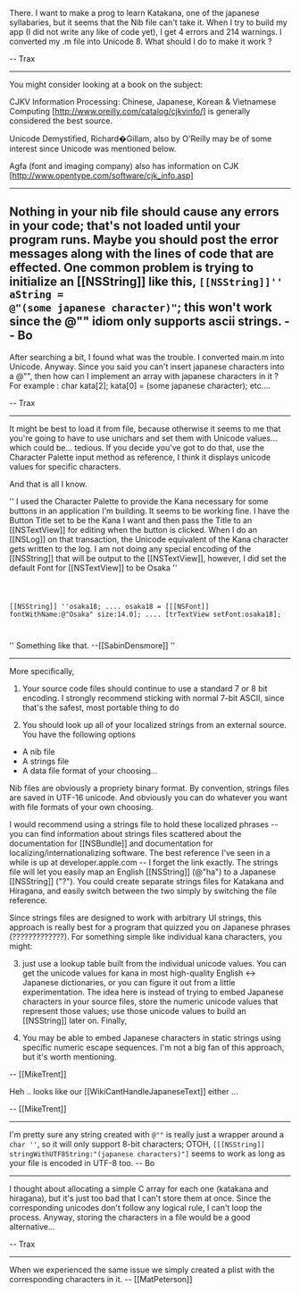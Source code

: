 There. I want to make a prog to learn Katakana, one of the japanese syllabaries, but it seems that the Nib file can't take it. When I try to build my app (I did not write any like of code yet), I get 4 errors and 214 warnings. I converted my .m file into Unicode 8. What should I do to make it work ?

-- Trax

----

You might consider looking at a book on the subject:

CJKV Information Processing: Chinese, Japanese, Korean & Vietnamese Computing [http://www.oreilly.com/catalog/cjkvinfo/] is generally considered the best source.

Unicode Demystified, Richard�Gillam, also by O'Reilly may be of some interest since Unicode was mentioned below.

Agfa (font and imaging company) also has information on CJK [http://www.opentype.com/software/cjk_info.asp]

----

Nothing in your nib file should cause any errors in your code; that's not loaded until your program runs.  Maybe you should post the error messages along with the lines of code that are effected.  One common problem is trying to initialize an [[NSString]] like this, <code>[[NSString]]'' aString = @"(some japanese character)"</code>; this won't work since the @"" idiom only supports ascii strings.  -- Bo
----

After searching a bit, I found what was the trouble. I converted main.m into Unicode. Anyway. Since you said you can't insert japanese characters into a @"", then how can I implement an array with japanese characters in it ? For example : char kata[2]; kata[0] = (some japanese character); etc....

-- Trax

----

It might be best to load it from file, because otherwise it seems to me that you're going to have to use unichars and set them with Unicode values... which could be... tedious. If you decide you've got to do that, use the Character Palette input method as reference, I think it displays unicode values for specific characters.

And that is all I know.

''
I used the Character Palette to provide the Kana necessary for some buttons in an application I'm building. It seems to be working fine. I have the Button Title set to be the Kana I want and then pass the Title to an [[NSTextView]] for editing when the button is clicked. When I do an [[NSLog]] on that transaction, the Unicode equivalent of the Kana character gets written to the log. I am not doing any special encoding of the [[NSString]] that will be output to the [[NSTextView]], however, I did set the default Font for [[NSTextView]] to be Osaka
''

<code>

[[NSString]] ''osaka18;
....
osaka18 = [[[NSFont]] fontWithName:@"Osaka" size:14.0];
....
[trTextView setFont:osaka18];

</code>

''
Something like that. --[[SabinDensmore]]
''

----

More specifically,

1) Your source code files should continue to use a standard 7 or 8 bit encoding. I strongly recommend sticking with normal 7-bit ASCII, since that's the safest, most portable thing to do

2) You should look up all of your localized strings from an external source. You have the following options

* A nib file
* A strings file
* A data file format of your choosing...

Nib files are obviously a propriety binary format. By convention, strings files are saved in UTF-16 unicode. And obviously you can do whatever you want with file formats of your own choosing.

I would recommend using a strings file to hold these localized phrases -- you can find information about strings files scattered about the documentation for [[NSBundle]] and documentation for localizing/internationalizing software. The best reference I've seen in a while is up at developer.apple.com -- I forget the link exactly. The strings file will let you easily map an English [[NSString]] (@"ha") to a Japanese [[NSString]] ("?"). You could create separate strings files for Katakana and Hiragana, and easily switch between the two simply by switching the file reference.

Since strings files are designed to work with arbitrary UI strings, this approach is really best for a program that quizzed you on Japanese phrases (?????????????). For something simple like individual kana characters, you might:

3) just use a lookup table built from the individual unicode values. You can get the unicode values for kana in most high-quality English <-> Japanese dictionaries, or you can figure it out from a little experimentation. The idea here is instead of trying to embed Japanese characters in your source files, store the numeric unicode values that represent those values; use those unicode values to build an [[NSString]] later on. Finally,

4) You may be able to embed Japanese characters in static strings using specific numeric escape sequences. I'm not a big fan of this approach, but it's worth mentioning.

-- [[MikeTrent]]

Heh .. looks like our [[WikiCantHandleJapaneseText]] either ... 

-- [[MikeTrent]]

----

I'm pretty sure any string created with <code>@""</code> is really just a wrapper around a <code>char ''</code>, so it will only support 8-bit characters;  OTOH, <code>[[[NSString]] stringWithUTF8String:"(japanese characters)"]</code> seems to work as long as your file is encoded in UTF-8 too. -- Bo

----

I thought about allocating a simple C array for each one (katakana and hiragana), but it's just too bad that I can't store them at once. Since the corresponding unicodes don't follow any logical rule, I can't loop the process. Anyway, storing the characters in a file would be a good alternative...

-- Trax

----

When we experienced the same issue we simply created a plist with the corresponding characters in it. -- [[MatPeterson]]